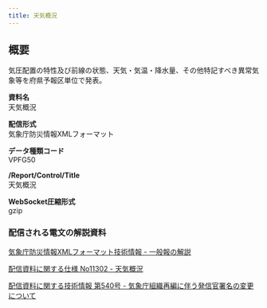 ```yaml
---
title: 天気概況
---
```


## 概要
気圧配置の特性及び前線の状態、天気・気温・降水量、その他特記すべき異常気象等を府県予報区単位で発表。

**資料名** <br/>
天気概況
 
**配信形式** <br/>
気象庁防災情報XMLフォーマット

**データ種類コード** <br/>
VPFG50

**/Report/Control/Title** <br/>
天気概況
 
**WebSocket圧縮形式** <br/>
gzip

### 配信される電文の解説資料
[気象庁防災情報XMLフォーマット技術情報 - 一般報の解説](https://dmdata.jp/docs/jma/manual/0221-0246.pdf)
 
 
[配信資料に関する仕様 No11302 - 天気概況](https://www.data.jma.go.jp/suishin/shiyou/pdf/no11302)
 

[配信資料に関する技術情報 第540号 - 気象庁組織再編に伴う発信官署名の変更について](https://dmdata.jp/docs/jma/technical/540.pdf)
